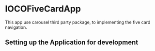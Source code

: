 # IOCOFiveCardApp
This app use carousel third party package, to implementing the five card navigation.

## Setting up the Application for development
